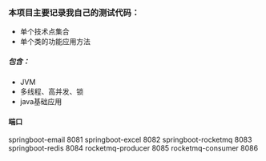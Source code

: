 ### 本项目主要记录我自己的测试代码：

- 单个技术点集合
- 单个类的功能应用方法



##### 包含：

- JVM
- 多线程、高并发、锁
- java基础应用



#### 端口
springboot-email 8081
springboot-excel 8082
springboot-rocketmq 8083
springboot-redis 8084
rocketmq-producer 8085
rocketmq-consumer 8086